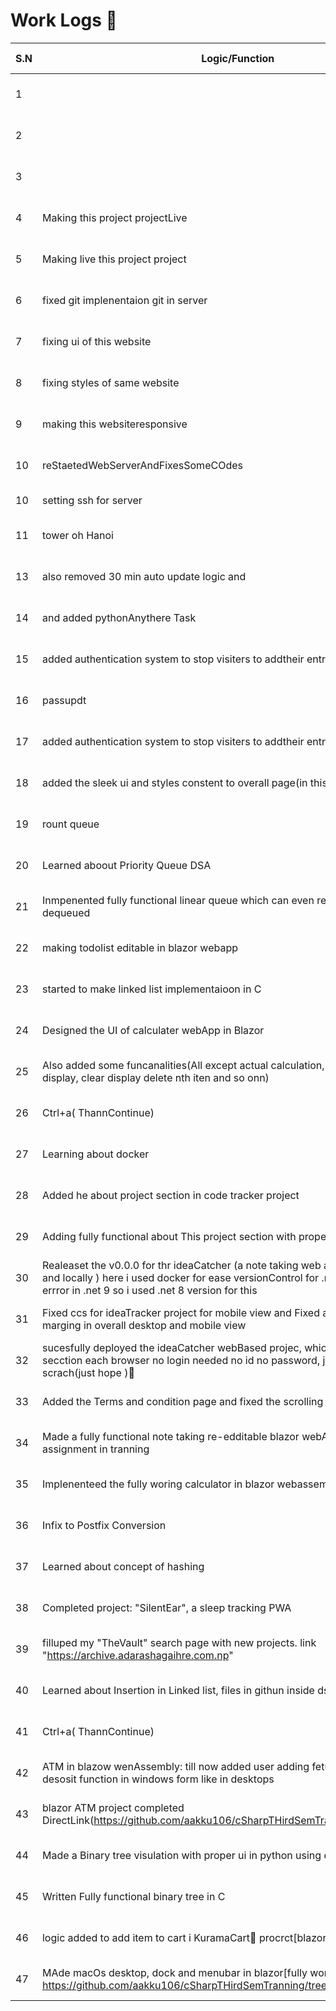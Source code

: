 # Work Logs 🚀

| S.N | Logic/Function | Date and Time |
|-----|---------------|---------------|
| 1 |  | 2024-12-17 22:18:07 |
| 2 |  | 2024-12-17 22:18:11 |
| 3 |  | 2024-12-17 22:18:12 |
| 4 | Making  this project projectLive | 2024-12-17 17:21:10 |
| 5 | Making live this project project | 2024-12-17 17:21:16 |
| 6 | fixed git implenentaion git in server | 2024-12-17 17:55:22 |
| 7 | fixing ui of this website | 2024-12-17 19:33:25 |
| 8 | fixing styles of same website | 2024-12-17 19:51:49 |
| 9 | making this websiteresponsive | 2024-12-17 20:21:41 |
| 10 | reStaetedWebServerAndFixesSomeCOdes | 2024-12-18 01:01:52 |
| 10 | setting ssh for server | 2024-12-18 02:40 |
| 11 | tower oh Hanoi | 2024-12-18 03:28:2313 |
| 13 | also removed 30 min auto update logic and  | 2024-12-20 08:39:57 |
| 14 | and added pythonAnythere Task | 2024-12-20 08:40:18 |
| 15 | added authentication system to stop visiters to addtheir entry  | 2024-12-20 09:39:48 |
| 16 | passupdt | 2024-12-20 09:46:06 |
| 17 | added authentication system to stop visiters to addtheir entry  | 2024-12-20 09:53:39 |
| 18 | added the sleek ui and styles constent to overall page(in this code tracker project) | 2024-12-21 11:08:00 |
| 19 | rount queue | 2024-12-22 03:20:48 |
| 20 | Learned aboout Priority Queue DSA | 2024-12-23 09:23:24 |
| 21 | Inmpenented fully functional linear queue  which can even refill anter fully dequeued  | 2024-12-23 18:56:16 |
| 22 | making todolist editable in blazor webapp | 2024-12-24 18:22:00 |
| 23 | started to make linked list implementaioon in C | 2024-12-24 18:22:42 |
| 24 | Designed the UI of calculater webApp in Blazor | 2024-12-25 16:36:59 |
| 25 | Also added some funcanalities(All except actual calculation, like: showing input in display, clear display delete nth iten and so onn) | 2024-12-25 16:38:31 |
| 26 | Ctrl+a( ThannContinue) | 2024-12-27 11:10:22 |
| 27 | Learning about docker  | 2024-12-27 11:10:44 |
| 28 | Added he about project section in code tracker project | 2024-12-27 12:02:17 |
| 29 | Adding fully functional about This project section with proper styles  | 2024-12-27 12:34:12 |
| 30 | Realeaset the v0.0.0 for thr ideaCatcher (a note taking web app which work offline and locally ) here i used docker for ease versionControl for .net, got some stabolity errror in .net 9 so i used .net 8 version for this | 2024-12-28 12:04:41 |
| 31 | Fixed ccs for ideaTracker project for mobile view and Fixed ablut this project marging in overall desktop and mobile view | 2024-12-28 13:03:10 |
| 32 | sucesfully deployed the ideaCatcher webBased projec, which makes provate user secction each browser no login needed no id no password, just built securly from scrach(just hope )🤣 | 2024-12-28 15:56:35 |
| 33 | Added the Terms and condition page and fixed the scrolling issue of overall page  | 2024-12-29 19:02:50 |
| 34 | Made a fully functional note taking re-edditable blazor webAssembly webApp as a assignment in tranning  | 2024-12-31 17:03:01 |
| 35 | Implenenteed the fully woring calculator in blazor webassemblyy!!!!!1 | 2025-01-02 18:09:53 |
| 36 | Infix to Postfix Conversion | 2025-01-07 16:57:07 |
| 37 | Learned about concept of hashing | 2025-01-08 15:01:25 |
| 38 | Completed project: "SilentEar", a sleep tracking PWA | 2025-01-11 20:54:14 |
| 39 | filluped my "TheVault" search page with new projects. link "https://archive.adarashagaihre.com.np" | 2025-01-12 16:25:36 |
| 40 | Learned about Insertion in Linked list, files in githun inside dsa/LinkedList  | 2025-01-14 17:41:15 |
| 41 | Ctrl+a( ThannContinue) | 2025-01-16 19:51:04 |
| 42 | ATM in blazow wenAssembly: till now added user adding feture, user authentation, desosit function in windows form like in desktops | 2025-01-16 19:52:36 |
| 43 | blazor ATM project completed DirectLink(https://github.com/aakku106/cSharpTHirdSemTranning/tree/main/ATM) | 2025-01-17 09:32:50 |
| 44 | Made a Binary tree visulation with proper ui in python using deepseek r1:1.5B | 2025-02-03 18:51:30 |
| 45 | Written Fully functional binary tree in C<manually> | 2025-02-03 18:52:18 |
| 46 | logic added to add item to cart i KuramaCart🦊 procrct[blazor web app] | 2025-02-09 17:16:05 |
| 47 | MAde macOs desktop, dock and menubar in blazor[fully working]<git reppo : https://github.com/aakku106/cSharpTHirdSemTranning/tree/main/Practise> | 2025-02-16 08:21:04 |
